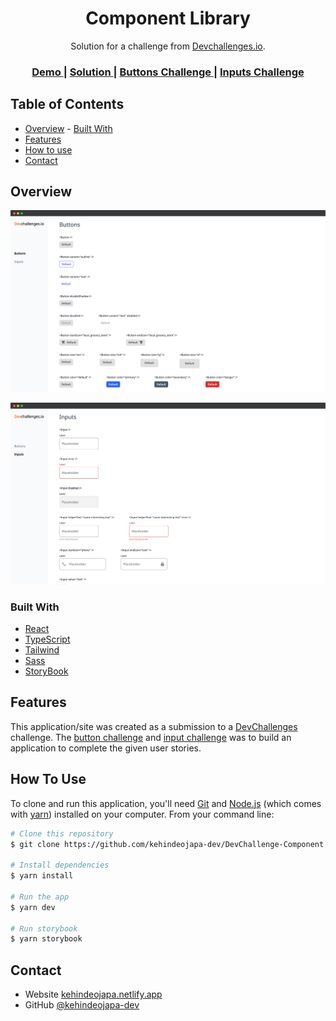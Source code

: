 <!-- Please update value in the {}  -->

<h1 align="center">Component Library</h1>

<div align="center">
   Solution for a challenge from  <a href="http://devchallenges.io" target="_blank">Devchallenges.io</a>.
</div>

<div align="center">
  <h3>
    <a href="https://kenny-components.netlify.app/">
      Demo
    </a>
    <span> | </span>
    <a href="https://github.com/kehindeojapa-dev/DevChallenge-Component">
      Solution
    </a>
    <span> | </span>
    <a href="https://devchallenges.io/challenges/ohgVTyJCbm5OZyTB2gNY">
      Buttons Challenge 
    </a>
    <span> | </span>
    <a href="https://devchallenges.io/challenges/TSqutYM4c5WtluM7QzGp">
      Inputs Challenge 
    </a>
  </h3>
</div>

<!-- TABLE OF CONTENTS -->

## Table of Contents

- [Overview](#overview) - [Built With](#built-with)
- [Features](#features)
- [How to use](#how-to-use)
- [Contact](#contact)

<!-- OVERVIEW -->

## Overview

![screenshot](./assets/buttons.png)

![screenshot](./assets/inputs.png)

<!-- Introduce your projects by taking a screenshot or a gif. Try to tell visitors a story about your project by answering:

- Where can I see your demo?
- What was your experience?
- What have you learned/improved?
- Your wisdom? :) -->

### Built With

<!-- This section should list any major frameworks that you built your project using. Here are a few examples.-->

- [React](https://react.dev/)
- [TypeScript](https://typescriptlang.org)
- [Tailwind](https://tailwindcss.com/)
- [Sass](https://sass-lang.com/)
- [StoryBook](https://storybook.js.org)

## Features

<!-- List the features of your application or follow the template. Don't share the figma file here :) -->

This application/site was created as a submission to a [DevChallenges](https://devchallenges.io/challenges) challenge. The [button challenge](https://devchallenges.io/challenges/ohgVTyJCbm5OZyTB2gNY) and [input challenge](https://devchallenges.io/challenges/TSqutYM4c5WtluM7QzGp) was to build an application to complete the given user stories.

## How To Use

<!-- Example:  -->

To clone and run this application, you'll need [Git](https://git-scm.com) and [Node.js](https://nodejs.org/en/download/) (which comes with [yarn](http://yarnpkg.com)) installed on your computer. From your command line:

```bash
# Clone this repository
$ git clone https://github.com/kehindeojapa-dev/DevChallenge-Component

# Install dependencies
$ yarn install

# Run the app
$ yarn dev

# Run storybook
$ yarn storybook
```

<!-- ## Acknowledgements

<!-- This section should list any articles or add-ons/plugins that helps you to complete the project. This is optional but it will help you in the future. For exmpale -->

<!-- - [Steps to replicate a design with only HTML and CSS](https://devchallenges-blogs.web.app/how-to-replicate-design/)
- [Node.js](https://nodejs.org/)
- [Marked - a markdown parser](https://github.com/chjj/marked) -->

## Contact

- Website [kehindeojapa.netlify.app](https://kehindeojapa.netlify.app)
- GitHub [@kehindeojapa-dev](https://github.com/kehindeojapa-dev)
<!-- - Twitter [@your-twitter](https://{twitter.com/your-username}) -->
